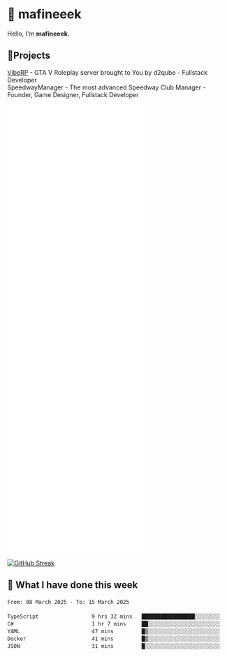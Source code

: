# 👋 mafineeek
Hello, I'm **mafineeek**.

## 📝Projects

[VibeRP](https://v-rp.pl) - GTA V Roleplay server brought to You by d2qube - Fullstack Developer<br/>
SpeedwayManager - The most advanced Speedway Club Manager - Founder, Game Designer, Fullstack Developer


![](./github-metrics.svg)

[![GitHub Streak](https://streak-stats.demolab.com/?user=mafineeek)](https://git.io/streak-stats)

## 📰 What I have done this week
<!--START_SECTION:waka-->

```txt
From: 08 March 2025 - To: 15 March 2025

TypeScript                 9 hrs 32 mins   █████████████████░░░░░░░░   67.81 %
C#                         1 hr 7 mins     ██░░░░░░░░░░░░░░░░░░░░░░░   07.99 %
YAML                       47 mins         █▒░░░░░░░░░░░░░░░░░░░░░░░   05.68 %
Docker                     41 mins         █▒░░░░░░░░░░░░░░░░░░░░░░░   04.94 %
JSON                       31 mins         █░░░░░░░░░░░░░░░░░░░░░░░░   03.73 %
```

<!--END_SECTION:waka-->
